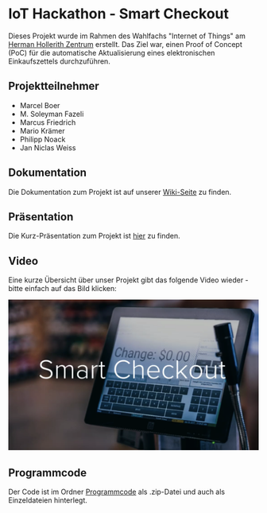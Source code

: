 # IoT Hackathon - Smart Checkout
Dieses Projekt wurde im Rahmen des Wahlfachs "Internet of Things" am [Herman Hollerith Zentrum](http://www.hhz.de/home/) erstellt.
Das Ziel war, einen Proof of Concept (PoC) für die automatische Aktualisierung eines elektronischen Einkaufszettels durchzuführen.

## Projektteilnehmer

* Marcel Boer
* M. Soleyman Fazeli
* Marcus Friedrich
* Mario Krämer
* Philipp Noack
* Jan Niclas Weiss


## Dokumentation

Die Dokumentation zum Projekt ist auf unserer [Wiki-Seite](https://github.com/Soley02/IoTBarcodeHHZ/wiki) zu finden.

## Präsentation

Die Kurz-Präsentation zum Projekt ist [hier](https://github.com/Soley02/IoTBarcodeHHZ/blob/master/Dateien/Pr%C3%A4sentation_Smart_Checkout.pptx) zu finden.

## Video
Eine kurze Übersicht über unser Projekt gibt das folgende Video wieder - bitte einfach auf das Bild klicken:

[![](https://github.com/Soley02/IoTBarcodeHHZ/blob/master/Bilder/Screenshot_Video.png)](https://raw.githubusercontent.com/Soley02/IoTBarcodeHHZ/master/Videos/Smart_Checkout_Final.mp4)

## Programmcode

Der Code ist im Ordner [Programmcode](https://github.com/Soley02/IoTBarcodeHHZ/tree/master/Programmcode) als .zip-Datei und auch als Einzeldateien hinterlegt.
